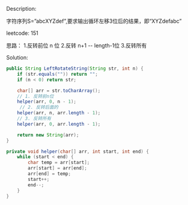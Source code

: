 Description:

字符序列S=”abcXYZdef”,要求输出循环左移3位后的结果，即“XYZdefabc”

leetcode: 151

思路： 
1.反转前位 n 位
2.反转 n+1 -- length-1位
3.反转所有

Solution:

```java
public String LeftRotateString(String str, int n) {
    if (str.equals("")) return "";
    if (n < 0) return str;

    char[] arr = str.toCharArray();
    // 1. 反转前n位
    helper(arr, 0, n - 1);
     // 2. 反转后面的
    helper(arr, n, arr.length - 1);
    // 3. 反转所有
    helper(arr, 0, arr.length - 1);

    return new String(arr);
}

private void helper(char[] arr, int start, int end) {
    while (start < end) {
        char temp = arr[start];
        arr[start] = arr[end];
        arr[end] = temp;
        start++;
        end--;
    }
}
```